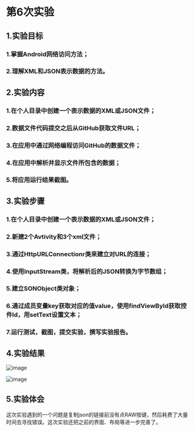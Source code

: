 # 第6次实验

## 1.实验目标

### 1.掌握Android网络访问方法；

### 2.理解XML和JSON表示数据的方法。

## 2.实验内容

### 1.在个人目录中创建一个表示数据的XML或JSON文件；

### 2.数据文件代码提交之后从GitHub获取文件URL；

### 3.在应用中通过网络编程访问GitHub的数据文件；

### 4.在应用中解析并显示文件所包含的数据；

### 5.将应用运行结果截图。

## 3.实验步骤

### 1.在个人目录中创建一个表示数据的XML或JSON文件；

### 2.新建2个Avtivity和3个xml文件；

### 3.通过HttpURLConnectionr类来建立对URL的连接；

### 4.使用InputStream类，将解析后的JSON转换为字节数组；

### 5.建立SONObject类对象；

### 6.通过成员变量key获取对应的值value，使用findViewById获取控件Id，用setText设置文本；

### 7.运行测试，截图，提交实验，撰写实验报告。

## 4.实验结果
![image](https://github.com/QFJay/android-labs-2018/blob/master/soft1614080902332/009.png)

![image](https://github.com/QFJay/android-labs-2018/blob/master/soft1614080902332/010.png)

## 5.实验体会
这次实验遇到的一个问题是复制json的链接前没有点RAW按键，然后耗费了大量时间去寻找错误。这次实验还把之前的界面、布局等进一步完善了。
